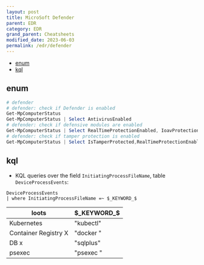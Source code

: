 ```yaml
---
layout: post
title: MicroSoft Defender
parent: EDR
category: EDR
grand_parent: Cheatsheets
modified_date: 2023-06-03
permalink: /edr/defender
---
```


<!-- vscode-markdown-toc -->
* [enum](#enum)
* [kql](#kql)

<!-- vscode-markdown-toc-config
	numbering=false
	autoSave=true
	/vscode-markdown-toc-config -->
<!-- /vscode-markdown-toc -->

## <a name='enum'></a>enum
```powershell
# defender 
# defender: check if Defender is enabled
Get-MpComputerStatus
Get-MpComputerStatus | Select AntivirusEnabled
# defender: check if defensive modules are enabled
Get-MpComputerStatus | Select RealTimeProtectionEnabled, IoavProtectionEnabled,AntispywareEnabled | FL
# defender: check if tamper protection is enabled
Get-MpComputerStatus | Select IsTamperProtected,RealTimeProtectionEnabled | FL
```

## <a name='kql'></a>kql

* KQL queries over the field ```InitiatingProcessFileName```, table ```DeviceProcessEvents```:

```
DeviceProcessEvents
| where InitiatingProcessFileName =~ $_KEYWORD_$
```

| loots | $_KEYWORD_$ |
|-------|----------------------------|
| Kubernetes | "kubectl" |
| Container Registry X | "docker " |  
| DB x | "sqlplus" |
| psexec | "psexec " |